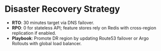 # Disaster Recovery Strategy

- **RTO**: 30 minutes target via DNS failover.
- **RPO**: 0 for stateless API; feature stores rely on Redis with cross-region replication if enabled.
- **Playbook**: Promote DR region by updating Route53 failover or Argo Rollouts with global load balancer.
